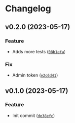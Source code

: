 # Changelog

<!--next-version-placeholder-->

## v0.2.0 (2023-05-17)
### Feature
* Adds more tests ([`08b1efa`](https://github.com/derekmiddlemiss/SuperAdd2/commit/08b1efa65f919988f0fd8b76705b4230592edf1c))

### Fix
* Admin token ([`e2c6d41`](https://github.com/derekmiddlemiss/SuperAdd2/commit/e2c6d419739cd2fca146d8701098f2cee2ff6dff))

## v0.1.0 (2023-05-17)
### Feature
* Init commit ([`de38efc`](https://github.com/derekmiddlemiss/SuperAdd2/commit/de38efc2cb7063b2d5cb0ed9fbc66d20c8b411e5))
